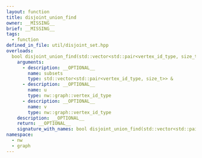 ```yaml
---
layout: function
title: disjoint_union_find
owner: __MISSING__
brief: __MISSING__
tags:
  - function
defined_in_file: util/disjoint_set.hpp
overloads:
  bool disjoint_union_find(std::vector<std::pair<vertex_id_type, size_t>> &, nw::graph::vertex_id_type, nw::graph::vertex_id_type):
    arguments:
      - description: __OPTIONAL__
        name: subsets
        type: std::vector<std::pair<vertex_id_type, size_t>> &
      - description: __OPTIONAL__
        name: u
        type: nw::graph::vertex_id_type
      - description: __OPTIONAL__
        name: v
        type: nw::graph::vertex_id_type
    description: __OPTIONAL__
    return: __OPTIONAL__
    signature_with_names: bool disjoint_union_find(std::vector<std::pair<vertex_id_type, size_t>> & subsets, nw::graph::vertex_id_type u, nw::graph::vertex_id_type v)
namespace:
  - nw
  - graph
---
```

